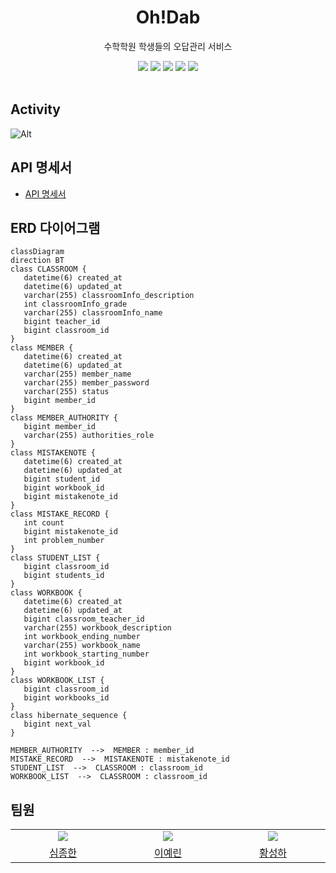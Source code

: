<div align="center">
<h1>Oh!Dab</h1> 
<p>수학학원 학생들의 오답관리 서비스</p>

<div align="center">
    <img src="https://img.shields.io/badge/Java-11-182D44?style=for-the-badge&logoColor=white"/>
    <img src="https://img.shields.io/badge/Spring Boot-2.7.14-80EA6E?style=for-the-badge&logoColor=white"/>
    <img src="https://img.shields.io/badge/Spring Data JPA-2.7.14-80EA6E?style=for-the-badge&logoColor=white"/>
    <img src="https://img.shields.io/badge/MyBatis-2.2.0-4D3D3F?style=for-the-badge&logoColor=white"/>
    <img src="https://img.shields.io/badge/JUnit-5-DC514B?style=for-the-badge&logoColor=white"/>
</div>
<br />
</div>

## Activity

![Alt](https://repobeats.axiom.co/api/embed/b57f402847a7063c4a1e2420951848e40a4741ea.svg "Repobeats analytics image")

## API 명세서
- [API 명세서](https://oh-dab.github.io/server-api/index.html)

## ERD 다이어그램
```mermaid
classDiagram
direction BT
class CLASSROOM {
   datetime(6) created_at
   datetime(6) updated_at
   varchar(255) classroomInfo_description
   int classroomInfo_grade
   varchar(255) classroomInfo_name
   bigint teacher_id
   bigint classroom_id
}
class MEMBER {
   datetime(6) created_at
   datetime(6) updated_at
   varchar(255) member_name
   varchar(255) member_password
   varchar(255) status
   bigint member_id
}
class MEMBER_AUTHORITY {
   bigint member_id
   varchar(255) authorities_role
}
class MISTAKENOTE {
   datetime(6) created_at
   datetime(6) updated_at
   bigint student_id
   bigint workbook_id
   bigint mistakenote_id
}
class MISTAKE_RECORD {
   int count
   bigint mistakenote_id
   int problem_number
}
class STUDENT_LIST {
   bigint classroom_id
   bigint students_id
}
class WORKBOOK {
   datetime(6) created_at
   datetime(6) updated_at
   bigint classroom_teacher_id
   varchar(255) workbook_description
   int workbook_ending_number
   varchar(255) workbook_name
   int workbook_starting_number
   bigint workbook_id
}
class WORKBOOK_LIST {
   bigint classroom_id
   bigint workbooks_id
}
class hibernate_sequence {
   bigint next_val
}

MEMBER_AUTHORITY  -->  MEMBER : member_id
MISTAKE_RECORD  -->  MISTAKENOTE : mistakenote_id
STUDENT_LIST  -->  CLASSROOM : classroom_id
WORKBOOK_LIST  -->  CLASSROOM : classroom_id
```

## 팀원
<table>
  <tbody>
    <tr>
      <td align="center" valign="top" width="5%"><a href="http://github.com/simhani1"><img src="https://avatars.githubusercontent.com/u/48800281?v=4"/></a></td>
      <td align="center" valign="top" width="5%"><a href="https://github.com/linirini"><img src="https://avatars.githubusercontent.com/u/101927543?v=4"/></a></td>
      <td align="center" valign="top" width="5%"><a href="https://github.com/Fixtar"><img src="https://avatars.githubusercontent.com/u/58902013?v=4"/></a></td>
    </tr>
    <tr>
        <td align="center"><a href="https://github.com/oh-dab/server-api/pulls?q=is%3Apr+is%3Aclosed+assignee%3Asimhani1" title="Closed Pull Requests">심종한</a></td>
        <td align="center"><a href="https://github.com/oh-dab/server-api/pulls?q=is%3Apr+is%3Aclosed+assignee%3Alinirini" title="Closed Pull Requests">이예린</a></td>
        <td align="center"><a href="https://github.com/oh-dab/server-api/pulls?q=is%3Apr+is%3Aclosed+assignee%3AFixtar" title="Closed Pull Requests">황성하</a></td>
    </tr>
  </tbody>
</table>